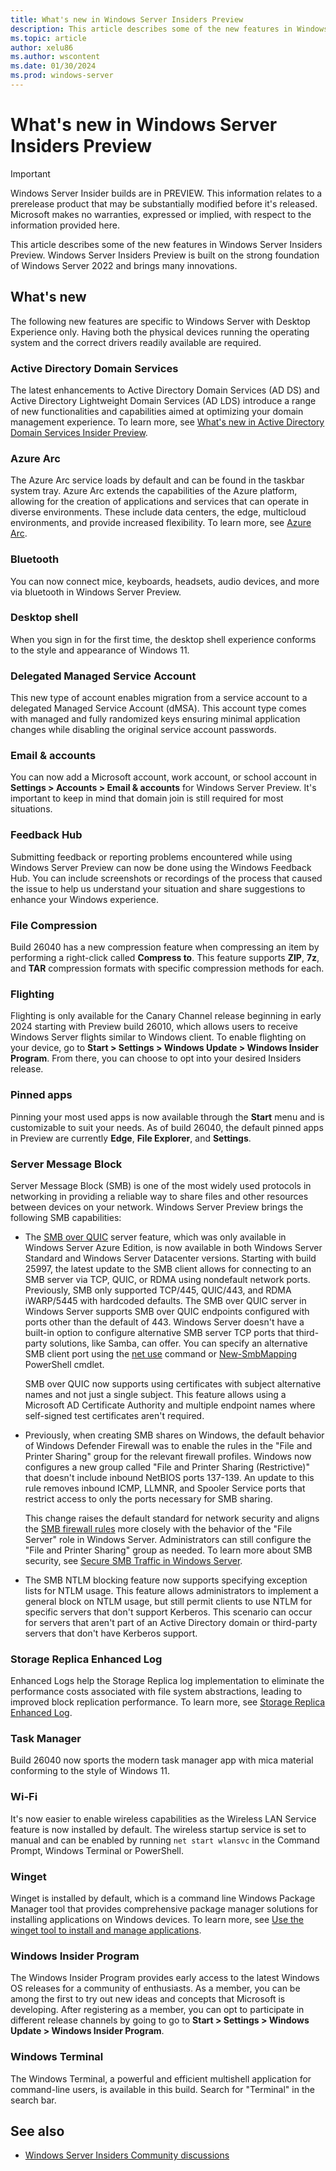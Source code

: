 ```yaml
---
title: What's new in Windows Server Insiders Preview
description: This article describes some of the new features in Windows Server Insiders Preview.
ms.topic: article
author: xelu86
ms.author: wscontent
ms.date: 01/30/2024
ms.prod: windows-server
---
```


# What's new in Windows Server Insiders Preview

> [!IMPORTANT]
> Windows Server Insider builds are in PREVIEW. This information relates to a prerelease product that may be substantially modified before it's released. Microsoft makes no warranties, expressed or implied, with respect to the information provided here.

This article describes some of the new features in Windows Server Insiders Preview. Windows Server Insiders Preview is built on the strong foundation of Windows Server 2022 and brings many innovations.

## What's new

The following new features are specific to Windows Server with Desktop Experience only. Having both the physical devices running the operating system and the correct drivers readily available are required.

### Active Directory Domain Services

The latest enhancements to Active Directory Domain Services (AD DS) and Active Directory Lightweight Domain Services (AD LDS) introduce a range of new functionalities and capabilities aimed at optimizing your domain management experience. To learn more, see [What's new in Active Directory Domain Services Insider Preview](/windows-server/identity/ad-ds/whats-new-active-directory-domain-services-insider-preview).

### Azure Arc

The Azure Arc service loads by default and can be found in the taskbar system tray. Azure Arc extends the capabilities of the Azure platform, allowing for the creation of applications and services that can operate in diverse environments. These include data centers, the edge, multicloud environments, and provide increased flexibility. To learn more, see [Azure Arc](/azure/azure-arc/overview).

### Bluetooth

You can now connect mice, keyboards, headsets, audio devices, and more via bluetooth in Windows Server Preview.

### Desktop shell

When you sign in for the first time, the desktop shell experience conforms to the style and appearance of Windows 11.

### Delegated Managed Service Account

This new type of account enables migration from a service account to a delegated Managed Service Account (dMSA). This account type comes with managed and fully randomized keys ensuring minimal application changes while disabling the original service account passwords.

### Email & accounts

You can now add a Microsoft account, work account, or school account in **Settings > Accounts > Email & accounts** for Windows Server Preview. It's important to keep in mind that domain join is still required for most situations.

### Feedback Hub

Submitting feedback or reporting problems encountered while using Windows Server Preview can now be done using the Windows Feedback Hub. You can include screenshots or recordings of the process that caused the issue to help us understand your situation and share suggestions to enhance your Windows experience.

### File Compression

Build 26040 has a new compression feature when compressing an item by performing a right-click called **Compress to**. This feature supports **ZIP**, **7z**, and **TAR** compression formats with specific compression methods for each.

### Flighting

Flighting is only available for the Canary Channel release beginning in early 2024 starting with Preview build 26010, which allows users to receive Windows Server flights similar to Windows client. To enable flighting on your device, go to **Start > Settings > Windows Update > Windows Insider Program**. From there, you can choose to opt into your desired Insiders release.

### Pinned apps

Pinning your most used apps is now available through the **Start** menu and is customizable to suit your needs. As of build 26040, the default pinned apps in Preview are currently **Edge**, **File Explorer**, and **Settings**.

### Server Message Block

Server Message Block (SMB) is one of the most widely used protocols in networking in providing a reliable way to share files and other resources between devices on your network. Windows Server Preview brings the following SMB capabilities:

- The [SMB over QUIC](/windows-server/storage/file-server/smb-over-quic) server feature, which was only available in Windows Server Azure Edition, is now available in both Windows Server Standard and Windows Server Datacenter versions. Starting with build 25997, the latest update to the SMB client allows for connecting to an SMB server via TCP, QUIC, or RDMA using nondefault network ports. Previously, SMB only supported TCP/445, QUIC/443, and RDMA iWARP/5445 with hardcoded defaults. The SMB over QUIC server in Windows Server supports SMB over QUIC endpoints configured with ports other than the default of 443. Windows Server doesn't have a built-in option to configure alternative SMB server TCP ports that third-party solutions, like Samba, can offer. You can specify an alternative SMB client port using the [net use](/previous-versions/windows/it-pro/windows-server-2012-R2-and-2012/gg651155(v=ws.11)) command or [New-SmbMapping](/powershell/module/smbshare/new-smbmapping?view=windowsserver2022-ps&preserve-view=true) PowerShell cmdlet.

  SMB over QUIC now supports using certificates with subject alternative names and not just a single subject. This feature allows using a Microsoft AD Certificate Authority and multiple endpoint names where self-signed test certificates aren't required.

- Previously, when creating SMB shares on Windows, the default behavior of Windows Defender Firewall was to enable the rules in the "File and Printer Sharing" group for the relevant firewall profiles. Windows now configures a new group called "File and Printer Sharing (Restrictive)" that doesn't include inbound NetBIOS ports 137-139. An update to this rule removes inbound ICMP, LLMNR, and Spooler Service ports that restrict access to only the ports necessary for SMB sharing.

  This change raises the default standard for network security and aligns the [SMB firewall rules](https://techcommunity.microsoft.com/t5/storage-at-microsoft/smb-firewall-rule-changes-in-windows-insider/ba-p/3974496) more closely with the behavior of the "File Server" role in Windows Server. Administrators can still configure the "File and Printer Sharing" group as needed. To learn more about SMB security, see [Secure SMB Traffic in Windows Server](/windows-server/storage/file-server/smb-secure-traffic).

- The SMB NTLM blocking feature now supports specifying exception lists for NTLM usage. This feature allows administrators to implement a general block on NTLM usage, but still permit clients to use NTLM for specific servers that don't support Kerberos. This scenario can occur for servers that aren't part of an Active Directory domain or third-party servers that don't have Kerberos support.

### Storage Replica Enhanced Log

Enhanced Logs help the Storage Replica log implementation to eliminate the performance costs associated with file system abstractions, leading to improved block replication performance. To learn more, see [Storage Replica Enhanced Log](/windows-server/storage/storage-replica/storage-replica-enhanced-log).

### Task Manager

Build 26040 now sports the modern task manager app with mica material conforming to the style of Windows 11.

### Wi-Fi

It's now easier to enable wireless capabilities as the Wireless LAN Service feature is now installed by default. The wireless startup service is set to manual and can be enabled by running `net start wlansvc` in the Command Prompt, Windows Terminal or PowerShell.

### Winget

Winget is installed by default, which is a command line Windows Package Manager tool that provides comprehensive package manager solutions for installing applications on Windows devices. To learn more, see [Use the winget tool to install and manage applications](/windows/package-manager/winget).

### Windows Insider Program

The Windows Insider Program provides early access to the latest Windows OS releases for a community of enthusiasts. As a member, you can be among the first to try out new ideas and concepts that Microsoft is developing. After registering as a member, you can opt to participate in different release channels by going to go to **Start > Settings > Windows Update > Windows Insider Program**.

### Windows Terminal

The Windows Terminal, a powerful and efficient multishell application for command-line users, is available in this build. Search for "Terminal" in the search bar.

## See also

- [Windows Server Insiders Community discussions](https://techcommunity.microsoft.com/t5/windows-server-insiders/bd-p/WindowsServerInsiders)
